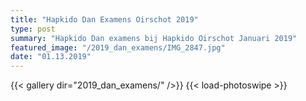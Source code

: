 ```yaml
---
title: "Hapkido Dan Examens Oirschot 2019"
type: post
summary: "Hapkido Dan examens bij Hapkido Oirschot Januari 2019"
featured_image: "/2019_dan_examens/IMG_2847.jpg"
date: "01.13.2019"
---
```


{{< gallery dir="2019_dan_examens/" />}} {{< load-photoswipe >}}